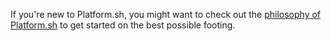 If you're new to Platform.sh, you might want to check out the [philosophy of Platform.sh](/overview/philosophy.md)
to get started on the best possible footing.
